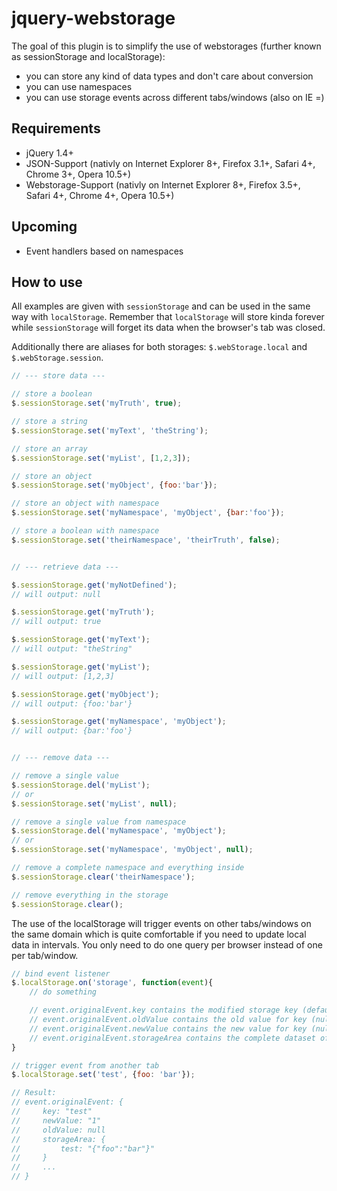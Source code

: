 jquery-webstorage
=================

The goal of this plugin is to simplify the use of webstorages (further known as sessionStorage and localStorage):

- you can store any kind of data types and don't care about conversion
- you can use namespaces
- you can use storage events across different tabs/windows (also on IE =)


Requirements
------------

- jQuery 1.4+
- JSON-Support (nativly on Internet Explorer 8+, Firefox 3.1+, Safari 4+, Chrome 3+, Opera 10.5+)
- Webstorage-Support (nativly on Internet Explorer 8+, Firefox 3.5+, Safari 4+, Chrome 4+, Opera 10.5+)


Upcoming
--------

- Event handlers based on namespaces


How to use
----------

All examples are given with `sessionStorage` and can be used in the same way with `localStorage`.
Remember that `localStorage` will store kinda forever while `sessionStorage` will forget its data when the browser's tab was closed.

Additionally there are aliases for both storages: `$.webStorage.local` and `$.webStorage.session`.

```javascript
// --- store data ---

// store a boolean
$.sessionStorage.set('myTruth', true);

// store a string
$.sessionStorage.set('myText', 'theString');

// store an array
$.sessionStorage.set('myList', [1,2,3]);

// store an object
$.sessionStorage.set('myObject', {foo:'bar'});

// store an object with namespace
$.sessionStorage.set('myNamespace', 'myObject', {bar:'foo'});

// store a boolean with namespace
$.sessionStorage.set('theirNamespace', 'theirTruth', false);


// --- retrieve data ---

$.sessionStorage.get('myNotDefined');
// will output: null

$.sessionStorage.get('myTruth');
// will output: true

$.sessionStorage.get('myText');
// will output: "theString"

$.sessionStorage.get('myList');
// will output: [1,2,3]

$.sessionStorage.get('myObject');
// will output: {foo:'bar'}

$.sessionStorage.get('myNamespace', 'myObject');
// will output: {bar:'foo'}


// --- remove data ---

// remove a single value
$.sessionStorage.del('myList');
// or
$.sessionStorage.set('myList', null);

// remove a single value from namespace
$.sessionStorage.del('myNamespace', 'myObject');
// or
$.sessionStorage.set('myNamespace', 'myObject', null);

// remove a complete namespace and everything inside
$.sessionStorage.clear('theirNamespace');

// remove everything in the storage
$.sessionStorage.clear();
```


The use of the localStorage will trigger events on other tabs/windows on the same domain which is quite comfortable if
you need to update local data in intervals. You only need to do one query per browser instead of one per tab/window.

```javascript
// bind event listener
$.localStorage.on('storage', function(event){
    // do something

    // event.originalEvent.key contains the modified storage key (defaults to "key" or "namespace:key")
    // event.originalEvent.oldValue contains the old value for key (null|JSON)
    // event.originalEvent.newValue contains the new value for key (null|JSON)
    // event.originalEvent.storageArea contains the complete dataset of the storage
}

// trigger event from another tab
$.localStorage.set('test', {foo: 'bar'});

// Result:
// event.originalEvent: {
//     key: "test"
//     newValue: "1"
//     oldValue: null
//     storageArea: {
//         test: "{"foo":"bar"}"
//     }
//     ...
// }
